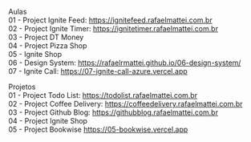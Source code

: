 Aulas  
01 - Project Ignite Feed: https://ignitefeed.rafaelmattei.com.br  
02 - Project Ignite Timer: https://ignitetimer.rafaelmattei.com.br  
03 - Project DT Money  
04 - Project Pizza Shop  
05 - Ignite Shop  
06 - Design System: https://rafaelrmattei.github.io/06-design-system/  
07 - Ignite Call: https://07-ignite-call-azure.vercel.app  

Projetos  
01 - Project Todo List: https://todolist.rafaelmattei.com.br  
02 - Project Coffee Delivery: https://coffeedelivery.rafaelmattei.com.br  
03 - Project Github Blog: https://githubblog.rafaelmattei.com.br  
04 - Project Ignite Shop  
05 - Project Bookwise https://05-bookwise.vercel.app
